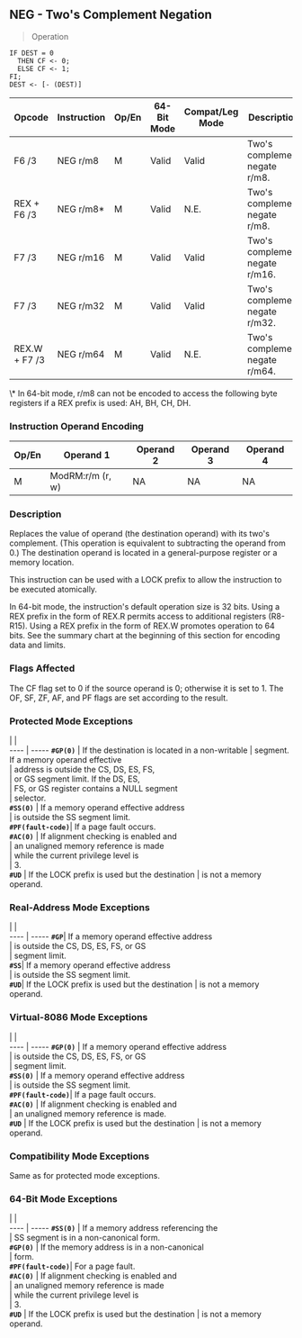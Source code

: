 ## NEG - Two's Complement Negation

> Operation

``` slim
IF DEST = 0
  THEN CF <- 0;
  ELSE CF <- 1;
FI;
DEST <- [- (DEST)]

```

 Opcode       | Instruction| Op/En| 64-Bit Mode| Compat/Leg Mode| Description                   
 ---  | --- | --- | --- | --- | ---
 F6 /3        | NEG r/m8   | M    | Valid      | Valid          | Two's complement negate r/m8. 
 REX + F6 /3  | NEG r/m8\*  | M    | Valid      | N.E.           | Two's complement negate r/m8. 
 F7 /3        | NEG r/m16  | M    | Valid      | Valid          | Two's complement negate r/m16.
 F7 /3        | NEG r/m32  | M    | Valid      | Valid          | Two's complement negate r/m32.
 REX.W + F7 /3| NEG r/m64  | M    | Valid      | N.E.           | Two's complement negate r/m64.
<aside class="notification">
\* In 64-bit mode, r/m8 can not be encoded to access the following byte
registers if a REX prefix is used: AH, BH, CH, DH.
</aside>


### Instruction Operand Encoding
 Op/En| Operand 1       | Operand 2| Operand 3| Operand 4
 ---  | --- | --- | --- | ---
 M    | ModRM:r/m (r, w)| NA       | NA       | NA       

### Description
Replaces the value of operand (the destination operand) with its two's complement.
(This operation is equivalent to subtracting the operand from 0.) The destination
operand is located in a general-purpose register or a memory location.

This instruction can be used with a LOCK prefix to allow the instruction to
be executed atomically.

In 64-bit mode, the instruction's default operation size is 32 bits. Using a
REX prefix in the form of REX.R permits access to additional registers (R8-R15).
Using a REX prefix in the form of REX.W promotes operation to 64 bits. See the
summary chart at the beginning of this section for encoding data and limits.



### Flags Affected
The CF flag set to 0 if the source operand is 0; otherwise it is set to 1. The
OF, SF, ZF, AF, and PF flags are set according to the result.


### Protected Mode Exceptions
   | |  
---- | -----
 **``#GP(0)``**         | If the destination is located in a non-writable
                | segment. If a memory operand effective         
                | address is outside the CS, DS, ES, FS,         
                | or GS segment limit. If the DS, ES,            
                | FS, or GS register contains a NULL segment     
                | selector.                                      
 **``#SS(0)``**         | If a memory operand effective address          
                | is outside the SS segment limit.               
 **``#PF(fault-code)``**| If a page fault occurs.                        
 **``#AC(0)``**         | If alignment checking is enabled and           
                | an unaligned memory reference is made          
                | while the current privilege level is           
                | 3.                                             
 **``#UD``**            | If the LOCK prefix is used but the destination 
                | is not a memory operand.                       

### Real-Address Mode Exceptions
   | |  
---- | -----
 **``#GP``**| If a memory operand effective address         
    | is outside the CS, DS, ES, FS, or GS          
    | segment limit.                                
 **``#SS``**| If a memory operand effective address         
    | is outside the SS segment limit.              
 **``#UD``**| If the LOCK prefix is used but the destination
    | is not a memory operand.                      

### Virtual-8086 Mode Exceptions
   | |  
---- | -----
 **``#GP(0)``**         | If a memory operand effective address         
                | is outside the CS, DS, ES, FS, or GS          
                | segment limit.                                
 **``#SS(0)``**         | If a memory operand effective address         
                | is outside the SS segment limit.              
 **``#PF(fault-code)``**| If a page fault occurs.                       
 **``#AC(0)``**         | If alignment checking is enabled and          
                | an unaligned memory reference is made.        
 **``#UD``**            | If the LOCK prefix is used but the destination
                | is not a memory operand.                      

### Compatibility Mode Exceptions
Same as for protected mode exceptions.


### 64-Bit Mode Exceptions
   | |  
---- | -----
 **``#SS(0)``**         | If a memory address referencing the           
                | SS segment is in a non-canonical form.        
 **``#GP(0)``**         | If the memory address is in a non-canonical   
                | form.                                         
 **``#PF(fault-code)``**| For a page fault.                             
 **``#AC(0)``**         | If alignment checking is enabled and          
                | an unaligned memory reference is made         
                | while the current privilege level is          
                | 3.                                            
 **``#UD``**            | If the LOCK prefix is used but the destination
                | is not a memory operand.                      
